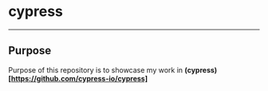 # cypress
---
## Purpose

Purpose of this repository is to showcase my work in **(cypress)[https://github.com/cypress-io/cypress]**
